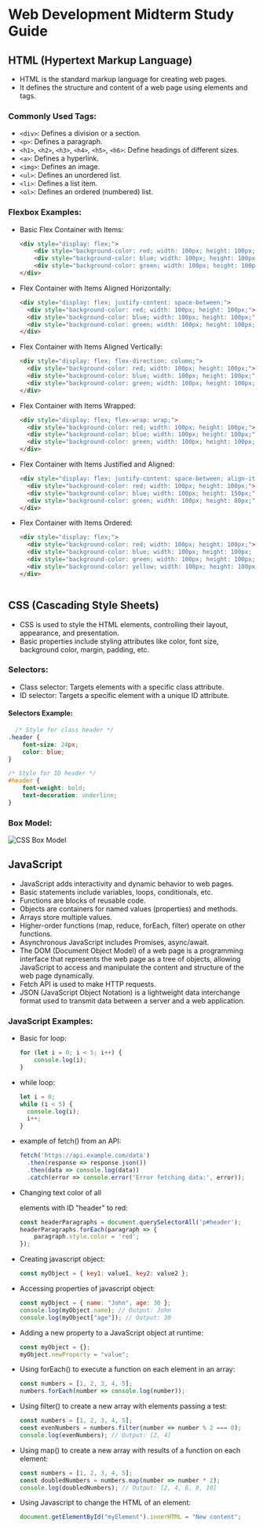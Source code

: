 # Web Development Midterm Study Guide

## HTML (Hypertext Markup Language)
- HTML is the standard markup language for creating web pages.
- It defines the structure and content of a web page using elements and tags.

### Commonly Used Tags:
- `<div>`: Defines a division or a section.
- `<p>`: Defines a paragraph.
- `<h1>`, `<h2>`, `<h3>`, `<h4>`, `<h5>`, `<h6>`: Define headings of different sizes.
- `<a>`: Defines a hyperlink.
- `<img>`: Defines an image.
- `<ul>`: Defines an unordered list.
- `<li>`: Defines a list item.
- `<ol>`: Defines an ordered (numbered) list.

### Flexbox Examples:
- Basic Flex Container with Items:
  ```html
  <div style="display: flex;">
      <div style="background-color: red; width: 100px; height: 100px;"></div>
      <div style="background-color: blue; width: 100px; height: 100px;"></div>
      <div style="background-color: green; width: 100px; height: 100px;"></div>
  </div>
  
- Flex Container with Items Aligned Horizontally:
  ```html
  <div style="display: flex; justify-content: space-between;">
    <div style="background-color: red; width: 100px; height: 100px;"></div>
    <div style="background-color: blue; width: 100px; height: 100px;"></div>
    <div style="background-color: green; width: 100px; height: 100px;"></div>
  </div>

- Flex Container with Items Aligned Vertically:
  ```html
  <div style="display: flex; flex-direction: column;">
    <div style="background-color: red; width: 100px; height: 100px;"></div>
    <div style="background-color: blue; width: 100px; height: 100px;"></div>
    <div style="background-color: green; width: 100px; height: 100px;"></div>
  </div>

- Flex Container with Items Wrapped:
  ```html
  <div style="display: flex; flex-wrap: wrap;">
    <div style="background-color: red; width: 100px; height: 100px;"></div>
    <div style="background-color: blue; width: 100px; height: 100px;"></div>
    <div style="background-color: green; width: 100px; height: 100px;"></div>
  </div>

- Flex Container with Items Justified and Aligned:
  ```html
  <div style="display: flex; justify-content: space-between; align-items: center;">
    <div style="background-color: red; width: 100px; height: 100px;"></div>
    <div style="background-color: blue; width: 100px; height: 150px;"></div>
    <div style="background-color: green; width: 100px; height: 80px;"></div>
  </div>

- Flex Container with Items Ordered:
  ```html
  <div style="display: flex;">
    <div style="background-color: red; width: 100px; height: 100px;"></div>
    <div style="background-color: blue; width: 100px; height: 100px; order: 3;"></div>
    <div style="background-color: green; width: 100px; height: 100px; order: 2;"></div>
    <div style="background-color: yellow; width: 100px; height: 100px; order: 1;"></div>
  </div>



## CSS (Cascading Style Sheets)
- CSS is used to style the HTML elements, controlling their layout, appearance, and presentation.
- Basic properties include styling attributes like color, font size, background color, margin, padding, etc.

### Selectors:
- Class selector: Targets elements with a specific class attribute.
- ID selector: Targets a specific element with a unique ID attribute.

#### Selectors Example:
  ```CSS
    /* Style for class header */
  .header {
      font-size: 24px;
      color: blue;
  }
  
  /* Style for ID header */
  #header {
      font-weight: bold;
      text-decoration: underline;
  }
```

### Box Model:
![CSS Box Model](https://www.washington.edu/accesscomputing/webd2/student/unit3/images/boxmodel.gif)

## JavaScript
- JavaScript adds interactivity and dynamic behavior to web pages.
- Basic statements include variables, loops, conditionals, etc.
- Functions are blocks of reusable code.
- Objects are containers for named values (properties) and methods.
- Arrays store multiple values.
- Higher-order functions (map, reduce, forEach, filter) operate on other functions.
- Asynchronous JavaScript includes Promises, async/await.
- The DOM (Document Object Model) of a web page is a programming interface that represents the web page as a tree of objects, allowing JavaScript to access and manipulate the content and structure of the web page dynamically.
- Fetch API is used to make HTTP requests.
- JSON (JavaScript Object Notation) is a lightweight data interchange format used to transmit data between a server and a web application.

### JavaScript Examples:
- Basic for loop:
  ```javascript
  for (let i = 0; i < 5; i++) {
      console.log(i);
  }
- while loop:
  ```javascript
  let i = 0;
  while (i < 5) {
    console.log(i);
    i++;
  }
- example of fetch() from an API:
  ```javascript
  fetch('https://api.example.com/data')
    .then(response => response.json())
    .then(data => console.log(data))
    .catch(error => console.error('Error fetching data:', error));
- Changing text color of all <p> elements with ID "header" to red:
  ```javascript
  const headerParagraphs = document.querySelectorAll('p#header');
  headerParagraphs.forEach(paragraph => {
      paragraph.style.color = 'red';
  });
- Creating javascript object:
  ```javascript
  const myObject = { key1: value1, key2: value2 };
- Accessing properties of javascript object:
  ```javascript
  const myObject = { name: "John", age: 30 };
  console.log(myObject.name); // Output: John
  console.log(myObject["age"]); // Output: 30
- Adding a new property to a JavaScript object at runtime:
  ```javascript
  const myObject = {};
  myObject.newProperty = "value";
- Using forEach() to execute a function on each element in an array:
  ```javascript
  const numbers = [1, 2, 3, 4, 5];
  numbers.forEach(number => console.log(number));
- Using filter() to create a new array with elements passing a test:
  ```javascript
  const numbers = [1, 2, 3, 4, 5];
  const evenNumbers = numbers.filter(number => number % 2 === 0);
  console.log(evenNumbers); // Output: [2, 4]
- Using map() to create a new array with results of a function on each element:
  ```javascript
  const numbers = [1, 2, 3, 4, 5];
  const doubledNumbers = numbers.map(number => number * 2);
  console.log(doubledNumbers); // Output: [2, 4, 6, 8, 10]
- Using Javascript to change the HTML of an element:
  ```javascript
  document.getElementById("myElement").innerHTML = "New content";

